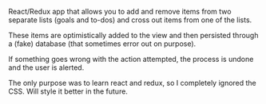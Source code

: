 React/Redux app that allows you to add and remove items from two separate lists (goals and to-dos) and cross out items from one of the lists.

These items are optimistically added to the view and then persisted through a (fake) database (that sometimes error out on purpose).

If something goes wrong with the action attempted, the process is undone and the user is alerted.

The only purpose was to learn react and redux, so I completely ignored the CSS. Will style it better in the future. 
